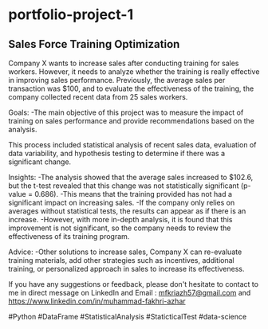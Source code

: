 # portfolio-project-1
## Sales Force Training Optimization

Company X wants to increase sales after conducting training for sales workers. However, it needs to analyze whether the training is really effective in improving sales performance. Previously, the average sales per transaction was $100, and to evaluate the effectiveness of the training, the company collected recent data from 25 sales workers.

Goals:
-The main objective of this project was to measure the impact of training on sales performance and provide recommendations based on the analysis. 

This process included statistical analysis of recent sales data, evaluation of data variability, and hypothesis testing to determine if there was a significant change.

Insights:
-The analysis showed that the average sales increased to $102.6, but the t-test revealed that this change was not statistically significant (p-value = 0.686).
-This means that the training provided has not had a significant impact on increasing sales.
-If the company only relies on averages without statistical tests, the results can appear as if there is an increase. 
-However, with more in-depth analysis, it is found that this improvement is not significant, so the company needs to review the effectiveness of its training program.

Advice:
-Other solutions to increase sales, Company X can re-evaluate training materials, add other strategies such as incentives, additional training, or personalized approach in sales to increase its effectiveness.

If you have any suggestions or feedback, please don't hesitate to contact to me in direct message on LinkedIn and Email : mfkriazh57@gmail.com and https://www.linkedin.com/in/muhammad-fakhri-azhar

#Python #DataFrame #StatisticalAnalysis #StaticticalTest #data-science
